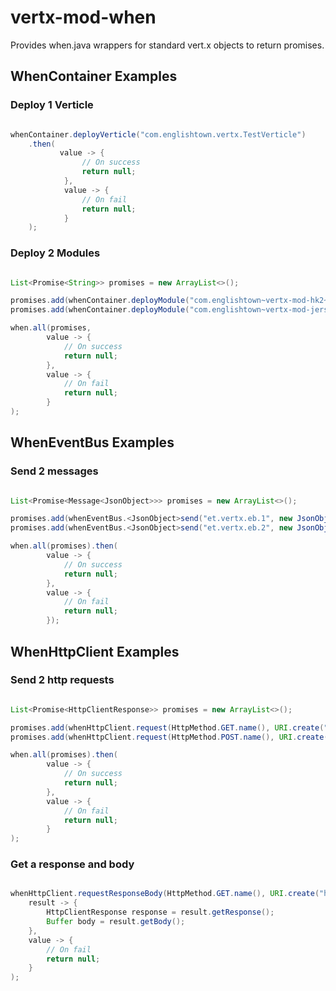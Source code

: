 # vertx-mod-when

Provides when.java wrappers for standard vert.x objects to return promises.


## WhenContainer Examples

### Deploy 1 Verticle

```java

whenContainer.deployVerticle("com.englishtown.vertx.TestVerticle")
    .then(
           value -> {
                // On success
                return null;
            },
            value -> {
                // On fail
                return null;
            }
    );

```

### Deploy 2 Modules

```java

List<Promise<String>> promises = new ArrayList<>();

promises.add(whenContainer.deployModule("com.englishtown~vertx-mod-hk2~1.5.0-final"));
promises.add(whenContainer.deployModule("com.englishtown~vertx-mod-jersey~2.3.0-final"));

when.all(promises,
        value -> {
            // On success
            return null;
        },
        value -> {
            // On fail
            return null;
        }
);

```


## WhenEventBus Examples

### Send 2 messages

```java

List<Promise<Message<JsonObject>>> promises = new ArrayList<>();

promises.add(whenEventBus.<JsonObject>send("et.vertx.eb.1", new JsonObject().putString("message", "hello")));
promises.add(whenEventBus.<JsonObject>send("et.vertx.eb.2", new JsonObject().putString("message", "world")));

when.all(promises).then(
        value -> {
            // On success
            return null;
        },
        value -> {
            // On fail
            return null;
        });

```


## WhenHttpClient Examples

### Send 2 http requests

```java

List<Promise<HttpClientResponse>> promises = new ArrayList<>();

promises.add(whenHttpClient.request(HttpMethod.GET.name(), URI.create("http://test.englishtown.com/test1")));
promises.add(whenHttpClient.request(HttpMethod.POST.name(), URI.create("http://test.englishtown.com/test2")));

when.all(promises).then(
        value -> {
            // On success
            return null;
        },
        value -> {
            // On fail
            return null;
        }
);

```

### Get a response and body

```java

whenHttpClient.requestResponseBody(HttpMethod.GET.name(), URI.create("http://localhost:8888/test")).then(
    result -> {
        HttpClientResponse response = result.getResponse();
        Buffer body = result.getBody();
    },
    value -> {
        // On fail
        return null;
    }
);

```

